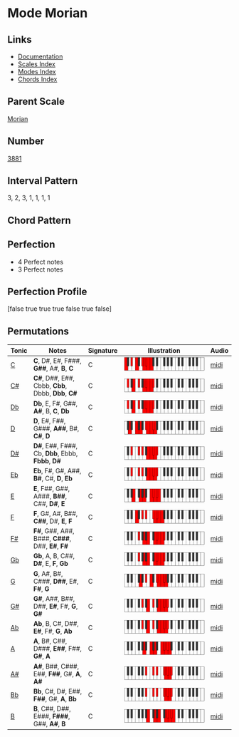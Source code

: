 # Mode Morian

## Links

- [Documentation](README.md)
- [Scales Index](Scales.md)
- [Modes Index](Modes.md)
- [Chords Index](Chords.md)

## Parent Scale

[Morian](ScaleMorian.md)

## Number

[3881](https://ianring.com/musictheory/scales/3881)

## Interval Pattern

3, 2, 3, 1, 1, 1, 1

## Chord Pattern



## Perfection

- 4 Perfect notes
- 3 Perfect notes

## Perfection Profile

[false true true true false true false]

## Permutations

| Tonic | Notes | Signature | Illustration | Audio |
|-------|-------|-----------|--------------|-------|
| [C](ModeCNaturalMorian.md) | **C**, D#, E#, F###, **G##**, A#, **B**, **C** | C | ![CNaturalMorian](ModeCNaturalMorian.png) | [midi](https://github.com/edipermadi/music/blob/main/docs/ModeCNaturalMorian.mid?raw=true) |
| [C#](ModeCSharpMorian.md) | **C#**, D##, E##, Cbbb, **Cbb**, Dbbb, **Dbb**, **C#** | C | ![CSharpMorian](ModeCSharpMorian.png) | [midi](https://github.com/edipermadi/music/blob/main/docs/ModeCSharpMorian.mid?raw=true) |
| [Db](ModeDFlatMorian.md) | **Db**, E, F#, G##, **A#**, B, **C**, **Db** | C | ![DFlatMorian](ModeDFlatMorian.png) | [midi](https://github.com/edipermadi/music/blob/main/docs/ModeDFlatMorian.mid?raw=true) |
| [D](ModeDNaturalMorian.md) | **D**, E#, F##, G###, **A##**, B#, **C#**, **D** | C | ![DNaturalMorian](ModeDNaturalMorian.png) | [midi](https://github.com/edipermadi/music/blob/main/docs/ModeDNaturalMorian.mid?raw=true) |
| [D#](ModeDSharpMorian.md) | **D#**, E##, F###, Cb, **Dbb**, Ebbb, **Fbbb**, **D#** | C | ![DSharpMorian](ModeDSharpMorian.png) | [midi](https://github.com/edipermadi/music/blob/main/docs/ModeDSharpMorian.mid?raw=true) |
| [Eb](ModeEFlatMorian.md) | **Eb**, F#, G#, A##, **B#**, C#, **D**, **Eb** | C | ![EFlatMorian](ModeEFlatMorian.png) | [midi](https://github.com/edipermadi/music/blob/main/docs/ModeEFlatMorian.mid?raw=true) |
| [E](ModeENaturalMorian.md) | **E**, F##, G##, A###, **B##**, C##, **D#**, **E** | C | ![ENaturalMorian](ModeENaturalMorian.png) | [midi](https://github.com/edipermadi/music/blob/main/docs/ModeENaturalMorian.mid?raw=true) |
| [F](ModeFNaturalMorian.md) | **F**, G#, A#, B##, **C##**, D#, **E**, **F** | C | ![FNaturalMorian](ModeFNaturalMorian.png) | [midi](https://github.com/edipermadi/music/blob/main/docs/ModeFNaturalMorian.mid?raw=true) |
| [F#](ModeFSharpMorian.md) | **F#**, G##, A##, B###, **C###**, D##, **E#**, **F#** | C | ![FSharpMorian](ModeFSharpMorian.png) | [midi](https://github.com/edipermadi/music/blob/main/docs/ModeFSharpMorian.mid?raw=true) |
| [Gb](ModeGFlatMorian.md) | **Gb**, A, B, C##, **D#**, E, **F**, **Gb** | C | ![GFlatMorian](ModeGFlatMorian.png) | [midi](https://github.com/edipermadi/music/blob/main/docs/ModeGFlatMorian.mid?raw=true) |
| [G](ModeGNaturalMorian.md) | **G**, A#, B#, C###, **D##**, E#, **F#**, **G** | C | ![GNaturalMorian](ModeGNaturalMorian.png) | [midi](https://github.com/edipermadi/music/blob/main/docs/ModeGNaturalMorian.mid?raw=true) |
| [G#](ModeGSharpMorian.md) | **G#**, A##, B##, D##, **E#**, F#, **G**, **G#** | C | ![GSharpMorian](ModeGSharpMorian.png) | [midi](https://github.com/edipermadi/music/blob/main/docs/ModeGSharpMorian.mid?raw=true) |
| [Ab](ModeAFlatMorian.md) | **Ab**, B, C#, D##, **E#**, F#, **G**, **Ab** | C | ![AFlatMorian](ModeAFlatMorian.png) | [midi](https://github.com/edipermadi/music/blob/main/docs/ModeAFlatMorian.mid?raw=true) |
| [A](ModeANaturalMorian.md) | **A**, B#, C##, D###, **E##**, F##, **G#**, **A** | C | ![ANaturalMorian](ModeANaturalMorian.png) | [midi](https://github.com/edipermadi/music/blob/main/docs/ModeANaturalMorian.mid?raw=true) |
| [A#](ModeASharpMorian.md) | **A#**, B##, C###, E##, **F##**, G#, **A**, **A#** | C | ![ASharpMorian](ModeASharpMorian.png) | [midi](https://github.com/edipermadi/music/blob/main/docs/ModeASharpMorian.mid?raw=true) |
| [Bb](ModeBFlatMorian.md) | **Bb**, C#, D#, E##, **F##**, G#, **A**, **Bb** | C | ![BFlatMorian](ModeBFlatMorian.png) | [midi](https://github.com/edipermadi/music/blob/main/docs/ModeBFlatMorian.mid?raw=true) |
| [B](ModeBNaturalMorian.md) | **B**, C##, D##, E###, **F###**, G##, **A#**, **B** | C | ![BNaturalMorian](ModeBNaturalMorian.png) | [midi](https://github.com/edipermadi/music/blob/main/docs/ModeBNaturalMorian.mid?raw=true) |
